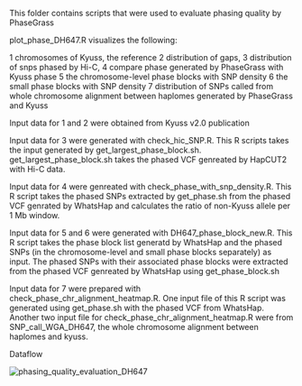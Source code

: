 This folder contains scripts that were used to evaluate phasing quality by PhaseGrass

plot_phase_DH647.R visualizes the following:

1 chromosomes of Kyuss, the reference
2 distribution of gaps, 
3 distribution of snps phased by Hi-C,
4 compare phase generated by PhaseGrass with Kyuss phase
5 the chromosome-level phase blocks with SNP density
6 the small phase blocks with SNP density
7 distribution of SNPs called from whole chromosome alignment between haplomes generated by PhaseGrass and Kyuss  

Input data for 1 and 2 were obtained from Kyuss v2.0 publication

Input data for 3 were generated with check_hic_SNP.R. This R scripts takes the input generated by get_largest_phase_block.sh. get_largest_phase_block.sh takes the phased VCF genreated by HapCUT2 with Hi-C data.

Input data for 4 were genreated with check_phase_with_snp_density.R. 
This R script takes the phased SNPs extracted by get_phase.sh from the phased VCF genrated by WhatsHap and calculates the ratio of non-Kyuss allele per 1 Mb window.

Input data for 5 and 6 were generated with DH647_phase_block_new.R. This R script takes the phase block list generatd by WhatsHap and the phased SNPs (in the chromosome-level and small phase blocks separately) as input. 
The phased SNPs with their associated phase blocks were extracted from the phased VCF genreated by WhatsHap using get_phase_block.sh  

Input data for 7 were prepared with check_phase_chr_alignment_heatmap.R. One input file of this R script was generated using get_phase.sh with the phased VCF from WhatsHap. 
Another two input file for check_phase_chr_alignment_heatmap.R were from SNP_call_WGA_DH647, the whole chromosome alignment between haplomes and kyuss.

Dataflow

![phasing_quality_evaluation_DH647](https://github.com/user-attachments/assets/884f87fa-e90d-4945-b260-2525ee6f66f0)
